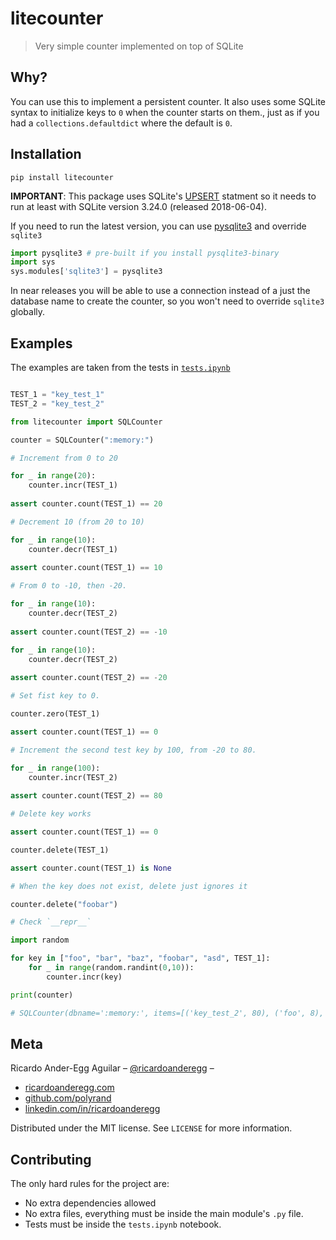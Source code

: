 # litecounter

> Very simple counter implemented on top of SQLite

## Why?

You can use this to implement a persistent counter. It also uses some SQLite syntax to initialize keys to `0` when the counter starts on them., just as if you had a `collections.defaultdict` where the default is `0`.

## Installation

```
pip install litecounter
```

**IMPORTANT**: This package uses SQLite's [UPSERT](https://sqlite.org/lang_upsert.html) statment so it needs to run at least with SQLite version 3.24.0 (released 2018-06-04).

If you need to run the latest version, you can use [pysqlite3](https://github.com/coleifer/pysqlite3) and override `sqlite3`

```python
import pysqlite3 # pre-built if you install pysqlite3-binary
import sys
sys.modules['sqlite3'] = pysqlite3 
```

In near releases you will be able to use a connection instead of a just the database name to create the counter, so you won't need to override `sqlite3` globally.

## Examples

The examples are taken from the tests in [`tests.ipynb`](./tests.ipynb)


```python

TEST_1 = "key_test_1"
TEST_2 = "key_test_2"

from litecounter import SQLCounter

counter = SQLCounter(":memory:")

# Increment from 0 to 20

for _ in range(20):
    counter.incr(TEST_1)
    
assert counter.count(TEST_1) == 20

# Decrement 10 (from 20 to 10)

for _ in range(10):
    counter.decr(TEST_1)
    
assert counter.count(TEST_1) == 10

# From 0 to -10, then -20.

for _ in range(10):
    counter.decr(TEST_2)
    
assert counter.count(TEST_2) == -10

for _ in range(10):
    counter.decr(TEST_2)
    
assert counter.count(TEST_2) == -20

# Set fist key to 0.

counter.zero(TEST_1)

assert counter.count(TEST_1) == 0

# Increment the second test key by 100, from -20 to 80.

for _ in range(100):
    counter.incr(TEST_2)
    
assert counter.count(TEST_2) == 80

# Delete key works

assert counter.count(TEST_1) == 0

counter.delete(TEST_1)

assert counter.count(TEST_1) is None

# When the key does not exist, delete just ignores it

counter.delete("foobar")

# Check `__repr__`

import random

for key in ["foo", "bar", "baz", "foobar", "asd", TEST_1]:
    for _ in range(random.randint(0,10)):
        counter.incr(key)

print(counter)

# SQLCounter(dbname=':memory:', items=[('key_test_2', 80), ('foo', 8), ('baz', 5), ('foobar', 6), ('key_test_1', 10)])
```

    
## Meta


Ricardo Ander-Egg Aguilar – [@ricardoanderegg](https://twitter.com/ricardoanderegg) –

- [ricardoanderegg.com](http://ricardoanderegg.com/)
- [github.com/polyrand](https://github.com/polyrand/)
- [linkedin.com/in/ricardoanderegg](http://linkedin.com/in/ricardoanderegg)

Distributed under the MIT license. See ``LICENSE`` for more information.

## Contributing

The only hard rules for the project are:

* No extra dependencies allowed
* No extra files, everything must be inside the main module's `.py` file.
* Tests must be inside the `tests.ipynb` notebook.